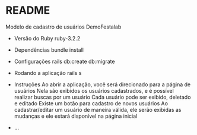 # README

Modelo de cadastro de usuários DemoFestalab

* Versão do Ruby
    ruby-3.2.2

* Dependências
    bundle install

* Configurações
    rails db:create db:migrate

* Rodando a aplicação
    rails s

* Instruções
    Ao abrir a aplicação, você será direcionado para a página de usuários
    Nela são exibidos os usuários cadastrados, e é possível realizar buscas por um usuário
    Cada usuário pode ser exibido, deletado e editado
    Existe um botão para cadastro de novos usuários
    Ao cadastrar/editar um usuário de maneira válida, ele serão exibidas as mudanças e ele estará disponível na página inicial

* ...
